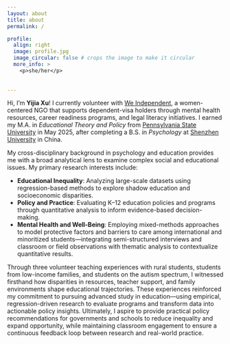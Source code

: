 ```yaml
---
layout: about
title: about
permalink: /

profile:
  align: right
  image: profile.jpg
  image_circular: false # crops the image to make it circular
  more_info: >
    <p>she/her</p>
 
    
---
```


Hi, I’m **Yijia Xu**! 
I currently volunteer with [We Independent](https://www.weindependent.org), a women-centered NGO that supports dependent-visa holders through mental health resources, career readiness programs, and legal literacy initiatives.
I earned my M.A. in *Educational Theory and Policy* from [Pennsylvania State University](https://www.psu.edu/)  in May 2025, after completing a B.S. in *Psychology* at [Shenzhen University](https://en.szu.edu.cn) in China.

My cross-disciplinary background in psychology and education provides me with a broad analytical lens to examine complex social and educational issues. My primary research interests include:

- **Educational Inequality**: Analyzing large-scale datasets using regression-based methods to explore shadow education and socioeconomic disparities.
- **Policy and Practice**: Evaluating K–12 education policies and programs through quantitative analysis to inform evidence-based decision-making.
- **Mental Health and Well-Being**: Employing mixed-methods approaches to model protective factors and barriers to care among international and minoritized students—integrating semi-structured interviews and classroom or field observations with thematic analysis to contextualize quantitative results.
  
Through three volunteer teaching experiences with rural students, students from low-income families, and students on the autism spectrum, I witnessed firsthand how disparities in resources, teacher support, and family environments shape educational trajectories. These experiences reinforced my commitment to pursuing advanced study in education—using empirical, regression-driven research to evaluate programs and transform data into actionable policy insights.
Ultimately, I aspire to provide practical policy recommendations for governments and schools to reduce inequality and expand opportunity, while maintaining classroom engagement to ensure a continuous feedback loop between research and real-world practice.
